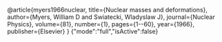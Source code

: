 @article{myers1966nuclear,
  title={Nuclear masses and deformations},
  author={Myers, William D and Swiatecki, Wladyslaw J},
  journal={Nuclear Physics},
  volume={81},
  number={1},
  pages={1--60},
  year={1966},
  publisher={Elsevier}
}
{"mode":"full","isActive":false}
